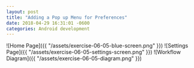 ```yaml
---
layout: post
title: "Adding a Pop up Menu for Preferences"
date: 2018-04-29 16:31:01 -0600
categories: Android development
---
```


 
![Home Page]({{ "/assets/exercise-06-05-blue-screen.png" }})
![Settings Page]({{ "/assets/exercise-06-05-settings-screen.png" }})
![Workflow Diagram]({{ "/assets/exercise-06-05-diagram.png" }})

